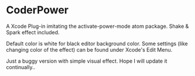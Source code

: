 # CoderPower
A Xcode Plug-in imitating the activate-power-mode atom package. Shake &amp; Spark effect included.

Default color is white for black editor background color. Some settings (like changing color of the effect) can be found under Xcode's Edit Menu.

Just a buggy version with simple visual effect. Hope I will update it continually..
